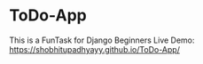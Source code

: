 # ToDo-App
This is a FunTask for Django Beginners Live Demo: https://shobhitupadhyayy.github.io/ToDo-App/
